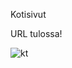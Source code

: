 Kotisivut

URL tulossa!

![kt](https://user-images.githubusercontent.com/60491377/199212490-87f52866-7fda-4c9a-acaa-7a9fc336ce27.PNG)
